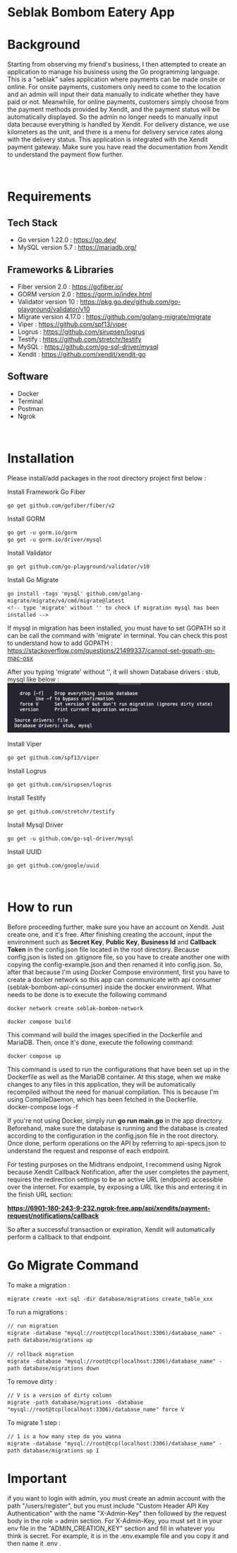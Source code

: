 # Seblak Bombom Eatery App

# Background

Starting from observing my friend's business, I then attempted to create an application to manage his business using the Go programming language. This is a "seblak" sales application where payments can be made onsite or online. For onsite payments, customers only need to come to the location and an admin will input their data manually to indicate whether they have paid or not. Meanwhile, for online payments, customers simply choose from the payment methods provided by Xendit, and the payment status will be automatically displayed. So the admin no longer needs to manually input data because everything is handled by Xendit. For delivery distance, we use kilometers as the unit, and there is a menu for delivery service rates along with the delivery status. This application is integrated with the Xendit payment gateway. Make sure you have read the documentation from Xendit to understand the payment flow further.

<br>

# Requirements

## Tech Stack

- Go version 1.22.0  : https://go.dev/
- MySQL version 5.7 : https://mariadb.org/

## Frameworks & Libraries

- Fiber version 2.0 : https://gofiber.io/
- GORM version 2.0 : https://gorm.io/index.html
- Validator version 10 : https://pkg.go.dev/github.com/go-playground/validator/v10
- Migrate version 4.17.0 : https://github.com/golang-migrate/migrate
- Viper : https://github.com/spf13/viper
- Logrus : https://github.com/sirupsen/logrus
- Testify : https://github.com/stretchr/testify
- MySQL : https://github.com/go-sql-driver/mysql
- Xendit : https://github.com/xendit/xendit-go

## Software
- Docker
- Terminal
- Postman
- Ngrok

<br>

# Installation
Please install/add packages in the root directory project first below :

Install Framework Go Fiber

```
go get github.com/gofiber/fiber/v2
```

Install GORM

```
go get -u gorm.io/gorm
go get -u gorm.io/driver/mysql
```

Install Validator

```
go get github.com/go-playground/validator/v10
```

Install Go Migrate

```
go install -tags 'mysql' github.com/golang-migrate/migrate/v4/cmd/migrate@latest
<!-- type 'migrate' without '' to check if migration mysql has been installed -->
```
If mysql in migration has been installed, you must have to set GOPATH so it can be call the command with 'migrate' in terminal. You can check this post to understand how to add GOPATH :
https://stackoverflow.com/questions/21499337/cannot-set-gopath-on-mac-osx

After you typing 'migrate' without '', it will shown Database drivers : stub, mysql like below :
![alt text](<Screenshot 2024-03-26 at 20.38.04.png>)


Install Viper

```
go get github.com/spf13/viper
```

Install Logrus

```
go get github.com/sirupsen/logrus
```

Install Testify

```
go get github.com/stretchr/testify
```

Install Mysql Driver

```
go get -u github.com/go-sql-driver/mysql
```

Install UUID

```
go get github.com/google/uuid
```

<br>

# How to run
Before proceeding further, make sure you have an account on Xendit. Just create one, and it's free. After finishing creating the account, input the environment such as **Secret Key**, **Public Key**, **Business Id** and **Callback Token** in the config.json file located in the root directory. Because config.json is listed on .gitignore file, so you have to create another one with copying the config-example.json and then renamed it into config.json. So, after that because I'm using Docker Compose environment, first you have to create a docker network so this app can communicate with api consumer (seblak-bombom-api-consumer) inside the docker environment. What needs to be done is to execute the following command
```
docker network create seblak-bombom-network
```
```
docker compose build
```
This command will build the images specified in the Dockerfile and MariaDB. Then, once it's done, execute the following command:
```
docker compose up
```
This command is used to run the configurations that have been set up in the Dockerfile as well as the MariaDB container. At this stage, when we make changes to any files in this application, they will be automatically recompiled without the need for manual compilation. This is because I'm using CompileDaemon, which has been fetched in the Dockerfile.
<br>
docker-compose logs -f


If you're not using Docker, simply run **go run main.go** in the app directory. Beforehand, make sure the database is running and the database is created according to the configuration in the config.json file in the root directory. Once done, perform operations on the API by referring to api-specs.json to understand the request and response of each endpoint.
<br>

For testing purposes on the Midtrans endpoint, I recommend using Ngrok because Xendit Callback Notification, after the user completes the payment, requires the redirection settings to be an active URL (endpoint) accessible over the internet. For example, by exposing a URL like this and entering it in the finish URL section:

**https://6901-180-243-9-232.ngrok-free.app/api/xendits/payment-request/notifications/callback**

So after a successful transaction or expiration, Xendit will automatically perform a callback to that endpoint.

# Go Migrate Command

To make a migration :
```
migrate create -ext sql -dir database/migrations create_table_xxx
```

To run a migrations :
```
// run migration
migrate -database "mysql://root@tcp(localhost:3306)/database_name" -path database/migrations up

// rollback migration
migrate -database "mysql://root@tcp(localhost:3306)/database_name" -path database/migrations down
```

To remove dirty :
```
// V is a version of dirty column
migrate -path database/migrations -database "mysql://root@tcp(localhost:3306)/database_name" force V
```

To migrate 1 step :

```
// 1 is a how many step do you wanna
migrate -database "mysql://root@tcp(localhost:3306)/database_name" -path database/migrations up 1
```

# Important

if you want to login with admin, you must create an admin account with the path "/users/register", but you must include "Custom Header API Key Authentication" with the name "X-Admin-Key" then followed by the request body in the role = admin section. For X-Admin-Key, you must set it in your env file in the "ADMIN_CREATION_KEY" section and fill in whatever you think is secret. For example, it is in the .env.example file and you copy it and then name it .env .
